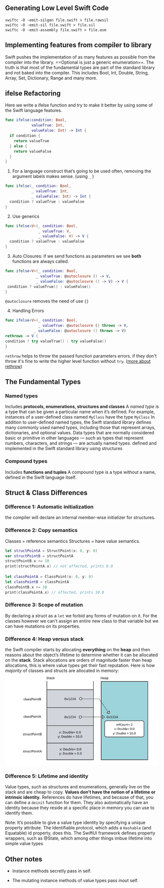 ## Generating Low Level Swift Code
```Shell
swiftc -O -emit-silgen file.swift > file.rawsil
swiftc -O -emit-sil file.swift > file.sil
swiftc -O -emit-assembly file.swift > file.asm
```

## Implementing features from compiler to library
Swift pushes the implementation of as many features as possible from the compiler into the library. ==Optional is just a generic enumeration==. The truth is that most of the fundamental types are part of the standard library and not baked into the compiler. This includes Bool, Int, Double, String, Array, Set, Dictionary, Range and many more.

## ifelse Refactoring
Here we  write a ifelse function and try to make it better by using some of the Swift language features.
```Swift
func ifelse(condition: Bool,
            valueTrue: Int,
            valueFalse: Int) -> Int {
  if condition {
    return valueTrue
  } else {
    return valueFalse
  }
}
```
1) For a language construct that’s going to be used often, removing the argument labels makes sense. (using `_` ) 
```Swift
func ifelse(_ condition: Bool,
            _ valueTrue: Int,
            _ valueFalse: Int) -> Int {
  condition ? valueTrue : valueFalse
}
```
2) Use generics
``` Swift
func ifelse<V>(_ condition: Bool,
               _ valueTrue: V,
               _ valueFalse: V) -> V {
  condition ? valueTrue : valueFalse
}
```
3) Auto Closures:
 if we send functions as parameters we see **both** functions are always called.
 ```Swift
 func ifelse<V>(_ condition: Bool,
               _ valueTrue: @autoclosure () -> V,
               _ valueFalse: @autoclosure () -> V) -> V {
  condition ? valueTrue() : valueFalse()
}
```
`@autoclosure` removes the need of use `{}`

4) Handling Errors
``` Swift
func ifelse<V>(_ condition: Bool,
               _ valueTrue: @autoclosure () throws -> V,
             _ valueFalse: @autoclosure () throws -> V)
rethrows -> V {
condition ? try valueTrue() : try valueFalse()
}
```
`rethrow` helps to throw the passed function parameters errors. if they don't throw it's fine to write the higher level function without `try`. ([more about rethrow](https://www.avanderlee.com/swift/rethrows/))

## The Fundamental Types
### Named types
Includes **protocols, enumerations, structures and classes**
A _named type_ is a type that can be given a particular name when it’s defined. For example, instances of a user-defined class named `MyClass` have the type `MyClass`
In addition to user-defined named types, the Swift standard library defines many commonly used named types, including those that represent arrays, dictionaries, and optional values.
Data types that are normally considered basic or primitive in other languages — such as types that represent numbers, characters, and strings — are actually named types. defined and implemented in the Swift standard library using structures
### Compound types 
Includes **functions and tuples**
A compound type is a type without a name, defined in the Swift language itself.
## Struct & Class Differences
### Difference 1: Automatic initialization
the compiler will declare an internal member-wise initializer for structures.
### Difference 2: Copy semantics
Classes = reference semantics
Structures = have value semantics.
```Swift
let structPointA = StructPoint(x: 0, y: 0)
var structPointB = structPointA
structPointB.x += 10
print(structPointA.x) // not affected, prints 0.0

let classPointA = ClassPoint(x: 0, y: 0)
let classPointB = classPointA
classPointB.x += 10
print(classPointA.x) // affected, prints 10.0
```
### Difference 3: Scope of mutation
By declaring a struct as a `let` we forbid any forms of mutation on it. For the classes however we can't assign an entire new class to that variable but we can have mutations on its properties.
### Difference 4: Heap versus stack
the Swift compiler starts by allocating **everything** on the **heap** and then reasons about the object’s lifetime to determine whether it can be allocated on the **stack**.
Stack allocations are orders of magnitude faster than heap allocations, this is where value types get their fast reputation.
Here is how *majority* of classes and structs are allocated in memory:
![Heap VS Stack](attachments/heap-vs-stack.png)
### Difference 5: Lifetime and identity
Value types, such as structures and enumerations, generally live on the stack and are cheap to copy. **Values don’t have the notion of a lifetime or intrinsic identity.** References do have lifetimes, and because of that, you can define a `deinit` function for them. They also automatically have an identity because they reside at a specific place in memory you can use to identify them.

Note: It’s possible to give a value type identity by specifying a unique property attribute. The Identifiable protocol, which adds a `Hashable` (and Equatable) id property, does this. The SwiftUI framework defines property wrappers, such as @State, which among other things imbue lifetime into simple value types
## Other notes
- Instance methods secretly pass in self.
* The mutating instance methods of value types pass inout self.